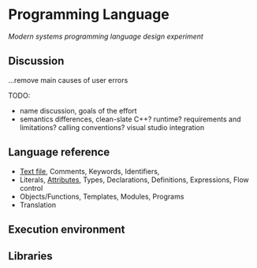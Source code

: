 # Programming Language
*Modern systems programming language design experiment*

## Discussion
...remove main causes of user errors

TODO:
* name discussion, goals of the effort
* semantics differences, clean-slate C++? runtime? requirements and limitations? calling conventions? visual studio integration

## Language reference
* [Text file](lang-charset.md), Comments, Keywords, Identifiers,
* Literals, [Attributes](lang-attr.md), Types, Declarations, Definitions, Expressions, Flow control
* Objects/Functions, Templates, Modules, Programs
* Translation

## Execution environment
## Libraries

